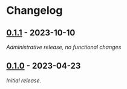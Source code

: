 # Changelog

## [0.1.1] - 2023-10-10

_Administrative release, no functional changes_

## [0.1.0] - 2023-04-23

_Initial release._

[0.1.1]: https://github.com/athena-framework/dotenv/releases/tag/v0.1.1
[0.1.0]: https://github.com/athena-framework/dotenv/releases/tag/v0.1.0

